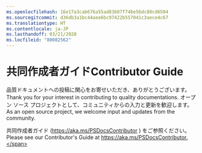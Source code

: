 ```yaml
---
ms.openlocfilehash: 16e17a3cab676a55ad83607f746e56dc80cd6504
ms.sourcegitcommit: d36db3a1bc44aee6bc97422b557041c3aece4c67
ms.translationtype: HT
ms.contentlocale: ja-JP
ms.lasthandoff: 03/21/2020
ms.locfileid: "80082562"
---
```

# <a name="contributor-guide"></a><span data-ttu-id="6e0f4-101">共同作成者ガイド</span><span class="sxs-lookup"><span data-stu-id="6e0f4-101">Contributor Guide</span></span>

<span data-ttu-id="6e0f4-102">品質ドキュメントへの投稿に関心をお寄せいただき、ありがとうございます。</span><span class="sxs-lookup"><span data-stu-id="6e0f4-102">Thank you for your interest in contributing to quality documentations.</span></span>
<span data-ttu-id="6e0f4-103">オープン ソース プロジェクトとして、コミュニティからの入力と更新を歓迎します。</span><span class="sxs-lookup"><span data-stu-id="6e0f4-103">As an open source project, we welcome input and updates from the community.</span></span>

<span data-ttu-id="6e0f4-104">共同作成者ガイド (https://aka.ms/PSDocsContributor ) をご参照ください。</span><span class="sxs-lookup"><span data-stu-id="6e0f4-104">Please see our Contributor's Guide at https://aka.ms/PSDocsContributor.</span></span>

